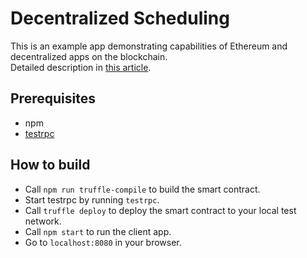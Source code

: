 Decentralized Scheduling
========================

This is an example app demonstrating capabilities of Ethereum and decentralized apps on the blockchain.  
Detailed description in [this article](https://softwaremill.com/TODO).

## Prerequisites

- npm
- [testrpc](https://github.com/ethereumjs/testrpc)

## How to build

- Call `npm run truffle-compile` to build the smart contract.
- Start testrpc by running `testrpc`.
- Call `truffle deploy` to deploy the smart contract to your local test network.
- Call `npm start` to run the client app.
- Go to `localhost:8080` in your browser.
